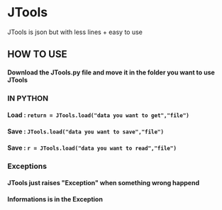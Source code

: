 # JTools
JTools is json but with less lines + easy to use

## HOW TO USE
#### Download the JTools.py file and move it in the folder you want to use JTools

### IN PYTHON

#### Load : `return = JTools.load("data you want to get","file")`
#### Save : `JTools.load("data you want to save","file")`
#### Save : `r = JTools.load("data you want to read","file")`

### Exceptions 
#### JTools just raises "Exception" when something wrong happend
#### Informations is in the Exception
